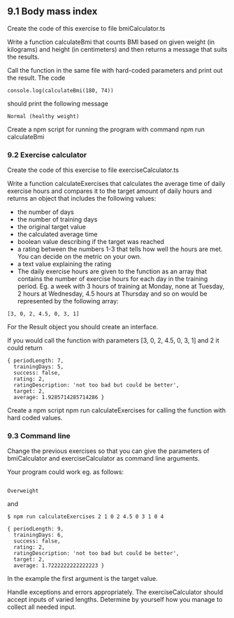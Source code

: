 ## 9.1 Body mass index

Create the code of this exercise to file bmiCalculator.ts

Write a function calculateBmi that counts BMI based on given weight (in kilograms) and height (in centimeters) and then returns a message that suits the results.

Call the function in the same file with hard-coded parameters and print out the result. The code

```
console.log(calculateBmi(180, 74))
```

should print the following message

```
Normal (healthy weight)
```

Create a npm script for running the program with command npm run calculateBmi

### 9.2 Exercise calculator

Create the code of this exercise to file exerciseCalculator.ts

Write a function calculateExercises that calculates the average time of daily exercise hours and compares it to the target amount of daily hours and returns an object that includes the following values:

-   the number of days
-   the number of training days
-   the original target value
-   the calculated average time
-   boolean value describing if the target was reached
-   a rating between the numbers 1-3 that tells how well the hours are met. You can decide on the metric on your own.
-   a text value explaining the rating
-   The daily exercise hours are given to the function as an array that contains the number of exercise hours for each day in the training period. Eg. a week with 3 hours of training at Monday, none at Tuesday, 2 hours at Wednesday, 4.5 hours at Thursday and so on would be represented by the following array:

```
[3, 0, 2, 4.5, 0, 3, 1]
```

For the Result object you should create an interface.

If you would call the function with parameters [3, 0, 2, 4.5, 0, 3, 1] and 2 it could return

```
{ periodLength: 7,
  trainingDays: 5,
  success: false,
  rating: 2,
  ratingDescription: 'not too bad but could be better',
  target: 2,
  average: 1.9285714285714286 }
```

Create a npm script npm run calculateExercises for calling the function with hard coded values.

### 9.3 Command line

Change the previous exercises so that you can give the parameters of bmiCalculator and exerciseCalculator as command line arguments.

Your program could work eg. as follows:

```$ npm run calculateBmi 180 91

Overweight
```

and

```
$ npm run calculateExercises 2 1 0 2 4.5 0 3 1 0 4

{ periodLength: 9,
  trainingDays: 6,
  success: false,
  rating: 2,
  ratingDescription: 'not too bad but could be better',
  target: 2,
  average: 1.7222222222222223 }
```

In the example the first argument is the target value.

Handle exceptions and errors appropriately. The exerciseCalculator should accept inputs of varied lengths. Determine by yourself how you manage to collect all needed input.
